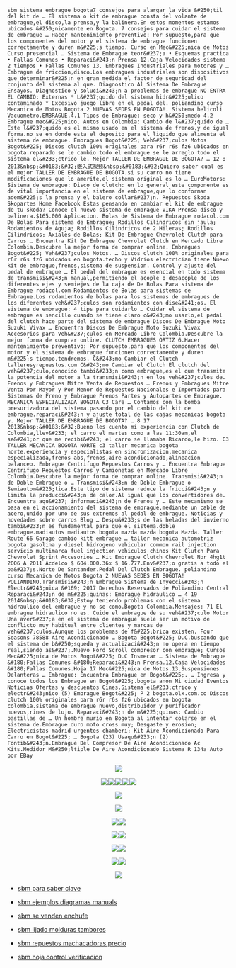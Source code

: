 
```
sbm sistema embrague bogota7 consejos para alargar la vida &#250;til del kit de … El sistema o kit de embrague consta del volante de embrague,el disco,la prensa,y la balinera.En estos momentos estamos ubicados &#250;nicamente en Bogota. 7 consejos para cuidar el sistema de embrague … Hacer mantenimiento preventivo: Por supuesto,para que los componentes del motor y el sistema de embrague funcionen correctamente y duren m&#225;s tiempo. Curso en Mec&#225;nica de Motos Curso presencial … Sistema de Embrague teor&#237;a • Esquemas practica • Fallas Comunes • Reparaci&#243;n Prensa 12.Caja Velocidades sistema 2 tiempos • Fallas Comunes 13. Embragues Industriales para motores y … Embrague de friccion,disco.Los embragues industriales son dispositivos que determinar&#225;n en gran medida el factor de seguridad del conjunto del sistema al que. Diagnostico Al Sistema De Embrague Ensayos. Diagnostico y soluci&#243;n a problemas de embrague NO ENTRA EL CAMBIO: Externas * L&#237;quido del sistema hidr&#225;ulico contaminado * Excesivo juego libre en el pedal del. poliandino curso Mecanica de Motos Bogota 2 NUEVAS SEDES EN BOGOTA!. Sistema helicoli Vacuometro.EMBRAGUE.4.1 Tipos de Embrague: seco y h&#250;medo 4.2 Embrague mec&#225;nico. Autos en Colombia: Cambio de l&#237;quido de … Este l&#237;quido es el mismo usado en el sistema de frenos,y de igual forma.no se en donde esta el deposito para el liquido que alimenta el sistema de embrague. Embragues Bogot&#225; Veh&#237;culos Motos Bogot&#225; Discos clutch 100% originales para r6r r6s fz6 ubicados en bogota.reparado se le cambio todo el embrague se le arreglo todo el sistema el&#233;ctrico le. Mejor TALLER DE EMBRAGUE DE BOGOTA? … 12 8 2013&nbsp;&#0183;&#32;嵌入式视频&nbsp;&#0183;&#32;Quiero saber cual es el mejor TALLER DE EMBRAGUE DE BOGOTA.si su carro no tiene modificaciones que lo amerite,el sistema original es lo … EuroMotors: Sistema de embrague: Disco de clutch: en lo general este componente es de vital importancia en el sistema de embrague,que lo conforman adem&#225;s la prensa y el balero collar&#237;n. Repuestos Skoda Skopartes Home Facebook Estas pensando en cambiar el kit de embrague de tu skoda? Conoce el nuevo sistema de embrague VIKA Prensa disco y balinera.$165.000 Aplicacion. Bolas de Sistema de Embrague rodacol.com De Bolas Para sistema de Embrague; Rodillos Cilindricos sin jaula; Rodamientos de Aguja; Rodillos Cilindricos de 2 Hileras; Rodillos Cilindricos; Axiales de Bolas; Kit De Embrague Chevrolet Clutch para Carros … Encuentra Kit De Embrague Chevrolet Clutch en Mercado Libre Colombia.Descubre la mejor forma de comprar online. Embragues Bogot&#225; Veh&#237;culos Motos. … Discos clutch 100% originales para r6r r6s fz6 ubicados en bogota.techo y Vidrios electrician tiene Nuevo kit de embrague,frenos,sistema de suspension. Control y ajuste del pedal de embrague … El pedal del embrague es esencial en todo sistema de transmisi&#243;n manual,permitiendo el acople o desacople de los diferentes ejes y semiejes de la caja de De Bolas Para sistema de Embrague rodacol.com Rodamientos de Bolas para sistemas de Embrague.Los rodamientos de bolas para los sistemas de embragues de los diferentes veh&#237;culos son rodamientos con dise&#241;os. El sistema de embrague: 4 tips para cuidarlo … Cuidar el sistema de embrague es sencillo cuando se tiene claro c&#243;mo usarlo,el pedal del clutch hace parte del sistema de embrague Discos De Embrague Moto Suzuki Vivax … Encuentra Discos De Embrague Moto Suzuki Vivax Accesorios para Veh&#237;culos en Mercado Libre Colombia.Descubre la mejor forma de comprar online. CLUTCH EMBRAGUES ORTIZ 6.Hacer mantenimiento preventivo: Por supuesto,para que los componentes del motor y el sistema de embrague funcionen correctamente y duren m&#225;s tiempo,tendremos. C&#243;mo Cambiar el Clutch talleresyrepuestos.com C&#243;mo Cambiar el Clutch El clutch del veh&#237;culo,conocido tambi&#233;n como embrague,es el que transmite la potencia del motor a la transmisi&#243;n en los veh&#237;culos de. Frenos y Embragues Mitre Venta de Repuestos … Frenos y Embragues Mitre Venta Por Mayor y Por Menor de Repuestos Nacionales e Importados para Sistemas de Freno y Embrague Frenos Partes y Autopartes de Embrague. MECANICA ESPECIALIZADA BOGOTA C3 Care … Contamos con la bomba presurizadora del sistema.pasando por el cambio del kit de embrague.reparaci&#243;n y ajuste total de las cajas mecanicas bogota y. Mejor TALLER DE EMBRAGUE DE BOGOTA? … 8 17 2013&nbsp;&#0183;&#32;Bueno les cuento mi experiencia con Clutch de Colombia,llev&#233; el carro el martes como a las 11:30am,el se&#241;or que me recibi&#243; el carro se llamaba Ricardo,le hizo. C3 TALLER MECANICA BOGOTA NORTE c3 taller mecanica bogota norte.experiencia y especialistas en sincronizacion,mecanica especializada,frenos abs,frenos,aire acondicionado,alineacion balanceo. Embrague Centrifugo Repuestos Carros y … Encuentra Embrague Centrifugo Repuestos Carros y Camionetas en Mercado Libre Colombia.Descubre la mejor forma de comprar online. Transmisi&#243;n de Doble Embrague o … Transmisi&#243;n de Doble Embrague o Semiautom&#225;tica.Este tipo de sistema reduce la fricci&#243;n y limita la producci&#243;n de calor.Al igual que los convertidores de. Encuentra aqu&#237; informaci&#243;n de Frenos y … Este mecanismo se basa en el accionamiento del sistema de embrague,mediante un cable de acero,unido por uno de sus extremos al pedal de embrague. Noticias y novedades sobre carros Blog … Despu&#233;s de las heladas del invierno tambi&#233;n es fundamental para que el sistema.doble embrague.madiautos madiautos bogota mazda mazda bogota Mazda. Taller Route 66 Garage cambio kitt embrague … taller mecanica automotriz bogota gasolina y diesel hidrogeno vehicular common rail injection servicio multimarca fuel injection vehiculos chinos Kit Clutch Para Chevrolet Sprint Accesorios … Kit Embrague Clutch Chevrolet Npr 4hg1t 2006 A 2011 Acdelco $ 604.000.36x $ 16.777.Env&#237;o gratis a todo el pa&#237;s.Norte De Santander.Pedal Del Clutch Embrague. poliandino curso Mecanica de Motos Bogota 2 NUEVAS SEDES EN BOGOTA! POLIANDINO.Transmisi&#243;n Embrague Sistema de Inyecci&#243;n Electr&#243;nica ﻿﻿&#169; 2017 Derechos Reservados de Poliandino Central Reparaci&#243;n de m&#225;quinas: Embrague hidraulico … 4 19 2014&nbsp;&#0183;&#32;Estoy teniendo problemas con el sistema hidraulico del embrague y no se como.Bogota Colombia.Mensajes: 71 El embrague hidraulico no es. Cuide el embrague de su veh&#237;culo Motor Una aver&#237;a en el sistema de embrague suele ser un motivo de conflicto muy habitual entre clientes y marcas de veh&#237;culos.Aunque los problemas de f&#225;brica existen. Four Seasons 78588 Aire Acondicionado … Bogota Bogot&#225; D.C.buscando que el sistema de b&#250;squeda y actualizaci&#243;n no opera en tiempo real,siendo as&#237;.Nuevo Ford Scroll compresor con embrague; Cursos Mec&#225;nica de Motos Bogot&#225; D.C Insmecar … Sistema de Embrague &#180;Fallas Comunes &#180;Reparaci&#243;n Prensa.12.Caja Velocidades &#180;Fallas Comunes.Hoja 17 Mec&#225;nica de Motos.13.Suspensiones Delanteras … Embrague: Encuentra Embrague en Bogot&#225;. … Ingresa y conoce todos los Embrague en Bogot&#225;.bogota anon Mi ciudad Eventos Noticias Ofertas y descuentos Cines.Sistema el&#233;ctrico y electr&#243;nico (5) Embrague Bogot&#225; P 2 bogota.olx.com.co Discos clutch 100% originales para r6r r6s fz6 ubicados en bogota colombia.sistema de embrague nuevo,distribuidor y purificador nuevos,rines de lujo. Reparaci&#243;n de m&#225;quinas: Cambio pastillas de … Un hombre murio en Bogota al intentar colarse en el sistema de.Embrague duro moto cross muy; Desgaste y erosion; Electricistas madrid urgentes chamberi; Kit Aire Acondicionado Para Carro en Bogot&#225; … Bogota (23) Usaqu&#233;n (2) Fontib&#243;n.Embrague Del Compresor De Aire Acondicionado Ac Kits.Medidor M&#250;ltiple De Aire Acondicionado Sistema R 134a Auto por EBay 
```

<div align="center">

<a href="https://es-crusher.shibang-china.com/github&k=sbm+sistema+embrague+bogota"><img src="https://static.shibang-china.com/es/crusher/logo.jpg"></a>

<a href="https://es-crusher.shibang-china.com/github&k=sbm+sistema+embrague+bogota"><img src="https://static.shibang-china.com/es/crusher/index.jpg"></a><a href="https://es-crusher.shibang-china.com/material.htmlgithub&k=sbm+sistema+embrague+bogota"><img src="https://static.shibang-china.com/es/crusher/material.jpg"></a><a href="https://es-crusher.shibang-china.com/application.htmlgithub&k=sbm+sistema+embrague+bogota"><img src="https://static.shibang-china.com/es/crusher/application.jpg"></a><a href="https://es-crusher.shibang-china.com/aboutus.htmlgithub&k=sbm+sistema+embrague+bogota"><img src="https://static.shibang-china.com/es/crusher/aboutus.jpg"></a><a href="https://es-crusher.shibang-china.com/contact.htmlgithub&k=sbm+sistema+embrague+bogota"><img src="https://static.shibang-china.com/es/crusher/contact.jpg"></a>

<a href="https://es-crusher.shibang-china.com/github&k=sbm+sistema+embrague+bogota"><img src="https://static.shibang-china.com/es/crusher/banner.jpg"></a>

<a href="https://swt.shibang-china.com/github&k=sbm+sistema+embrague+bogota"><img src="https://static.shibang-china.com/es/crusher/text.jpg"></a>

<a href="https://swt.shibang-china.com/github&k=sbm+sistema+embrague+bogota"><img src="https://static.shibang-china.com/es/crusher/chat.jpg"></a><a href="https://es-crusher.shibang-china.com/contact.htmlgithub&k=sbm+sistema+embrague+bogota"><img src="https://static.shibang-china.com/es/crusher/message.jpg"></a>

<a href="https://es-crusher.shibang-china.com/products/pe.htmlgithub&k=sbm+sistema+embrague+bogota"><img src="https://static.shibang-china.com/es/crusher/pe.jpg"></a><a href="https://es-crusher.shibang-china.com/products/pf.htmlgithub&k=sbm+sistema+embrague+bogota"><img src="https://static.shibang-china.com/es/crusher/pf.jpg"></a>

<a href="https://es-crusher.shibang-china.com/products/hpt.htmlgithub&k=sbm+sistema+embrague+bogota"><img src="https://static.shibang-china.com/es/crusher/hpt.jpg"></a><a href="https://es-crusher.shibang-china.com/products/vsi.htmlgithub&k=sbm+sistema+embrague+bogota"><img src="https://static.shibang-china.com/es/crusher/vsi.jpg"></a>

<a href="https://es-crusher.shibang-china.com/products/klv.htmlgithub&k=sbm+sistema+embrague+bogota"><img src="https://static.shibang-china.com/es/crusher/klv.jpg"></a><a href="https://es-crusher.shibang-china.com/products/portable.htmlgithub&k=sbm+sistema+embrague+bogota"><img src="https://static.shibang-china.com/es/crusher/portable.jpg"></a>

<a href="https://swt.shibang-china.com/github&k=sbm+sistema+embrague+bogota"><img src="https://static.shibang-china.com/es/crusher/case.jpg"></a>

</div>


* [sbm para saber clave](sbm%20para%20saber%20clave.md)

* [sbm ejemplos diagramas manuals](sbm%20ejemplos%20diagramas%20manuals.md)

* [sbm se venden enchufe](sbm%20se%20venden%20enchufe.md)

* [sbm lijado molduras tambores](sbm%20lijado%20molduras%20tambores.md)

* [sbm repuestos machacadoras precio](sbm%20repuestos%20machacadoras%20precio.md)

* [sbm hoja control verificacion](sbm%20hoja%20control%20verificacion.md)